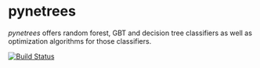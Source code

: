 pynetrees
=========

*pynetrees* offers random forest, GBT and decision tree classifiers as well as
optimization algorithms for those classifiers.

[![Build Status](https://travis-ci.org/KDercksen/pynetrees.svg?branch=master)](https://travis-ci.org/KDercksen/pynetrees)
